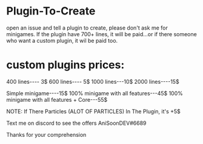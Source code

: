 # Plugin-To-Create
open an issue and tell a plugin to create, please don't ask me for minigames. If the plugin have 700+ lines, it will be paid...or if there
someone who want a custom plugin, it wil be paid too.


# custom plugins prices:
400 lines---- 3$
600 lines---- 5$
1000 lines---10$
2000 lines----15$

Simple minigame----15$
100% minigame with all  features---45$
100% minigame with all  features + Core---55$

NOTE: If There Particles (ALOT OF PARTICLES) In The Plugin, it's +5$ 

Text me on discord to see the offers
AniSoonDEV#6689

Thanks for your comprehension

